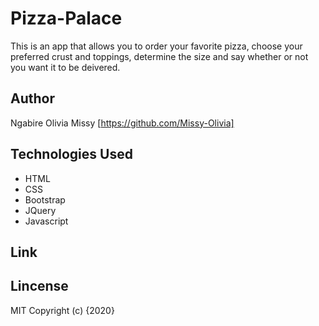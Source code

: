 # Pizza-Palace
This is an app that allows you to order your favorite pizza, choose your preferred crust and toppings, determine the size and say whether or not you want it to be deivered.
## Author
Ngabire Olivia Missy [https://github.com/Missy-Olivia]

## Technologies Used
* HTML
* CSS
* Bootstrap
* JQuery
* Javascript
## Link

## Lincense
MIT 
Copyright (c) {2020} 